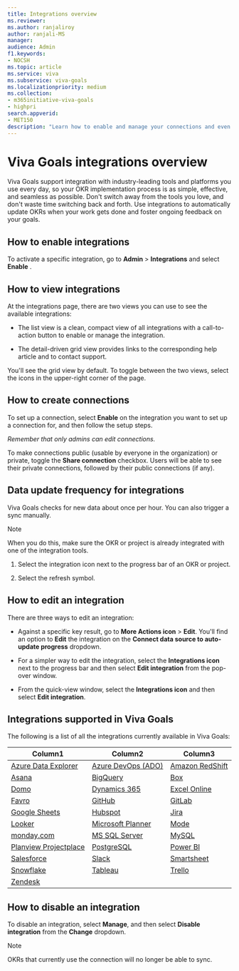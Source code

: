 ```yaml
---
title: Integrations overview
ms.reviewer: 
ms.author: ranjaliroy
author: ranjali-MS
manager: 
audience: Admin
f1.keywords:
- NOCSH
ms.topic: article
ms.service: viva
ms.subservice: viva-goals
ms.localizationpriority: medium
ms.collection:  
- m365initiative-viva-goals
- highpri
search.appverid:
- MET150
description: "Learn how to enable and manage your connections and even request an integration"
---
```


# Viva Goals integrations overview

Viva Goals support integration with industry-leading tools and platforms you use every day, so your OKR implementation process is as simple, effective, and seamless as possible. Don't switch away from the tools you love, and don't waste time switching back and forth. Use integrations to automatically update OKRs when your work gets done and foster ongoing feedback on your goals.

## How to enable integrations 

To activate a specific integration, go to **Admin** > **Integrations** and select **Enable** .

## How to view integrations 

At the integrations page, there are two views you can use to see the available integrations: 

- The list view is a clean, compact view of all integrations with a call-to-action button to enable or manage the integration. 

- The detail-driven grid view provides links to the corresponding help article and to contact support. 

You'll see the grid view by default. To toggle between the two views, select the icons in the upper-right corner of the page.

## How to create connections

To set up a connection, select **Enable** on the integration you want to set up a connection for, and then follow the setup steps. 

*Remember that only admins can edit connections.* 

To make connections public (usable by everyone in the organization) or private, toggle the **Share connection** checkbox. Users will be able to see their private connections, followed by their public connections (if any).

## Data update frequency for integrations 

Viva Goals checks for new data about once per hour. You can also trigger a sync manually.

   >[!Note]
   >When you do this, make sure the OKR or project is already integrated with one of the integration tools.

1. Select the integration icon next to the progress bar of an OKR or project.

2. Select the refresh symbol.


## How to edit an integration

There are three ways to edit an integration:

- Against a specific key result, go to **More Actions icon** > **Edit**. You'll find an option to **Edit** the integration on the **Connect data source to auto-update progress** dropdown. 

- For a simpler way to edit the integration, select the **Integrations icon** next to the progress bar and then select **Edit integration** from the pop-over window. 

- From the quick-view window, select the **Integrations icon**  and then select **Edit integration**.

## Integrations supported in Viva Goals

The following is a list of all the integrations currently available in Viva Goals:


|Column1  |Column2  |Column3  |
|---------|---------|---------|
|[Azure Data Explorer ](azure-data-explorer-integration.md) |[Azure DevOps (ADO)](azure-devops-integration.md) |[Amazon RedShift](amazon-redshift-integration.md) |
|[Asana](asana-integration.md) |[BigQuery](bigquery-integration.md) |[Box](box-integration.md) |
|[Domo](domo-integration.md) |[Dynamics 365](dynamics-365-integration.md) |[Excel Online](excel-online-integration.md) |
|[Favro](favro-generating-an-api-token.md) |[GitHub](github-integration.md) |[GitLab](gitlab-integration.md) |
|[Google Sheets](gsheets-integration.md) |[Hubspot](hubspot-integration.md) |[Jira](jira-integration.md) |
|[Looker](looker-integration.md) |[Microsoft Planner](microsoft-planner-integration.md) |[Mode](mode-integration.md) |
|[monday.com](monday.com-integration.md) |[MS SQL Server](ms-sql-server-integration.md) |[MySQL](mysql-integration.md) |
|[Planview Projectplace](planview-projectplace-integration.md) |[PostgreSQL](postgresql-integration.md) |[Power BI](power-bi-integration.md) |
|[Salesforce](salesforce-integration.md) |[Slack](slack-collaborate-with-viva-goals.md) |[Smartsheet](smartsheet-integration.md) |
|[Snowflake](snowflake-integration.md) |[Tableau](tableau-integration.md) |[Trello](trello-integration.md) |
|[Zendesk](zendesk-integration.md) |   |   |


## How to disable an integration

To disable an integration, select **Manage**, and then select **Disable integration** from the **Change** dropdown. 

> [!NOTE]
> OKRs that currently use the connection will no longer be able to sync.
